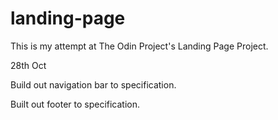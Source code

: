 # landing-page
This is my attempt at The Odin Project's Landing Page Project.


28th Oct

Build out navigation bar to specification.

Built out footer to specification. 